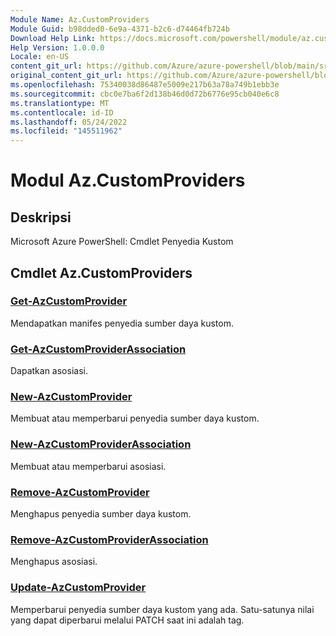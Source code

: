 ```yaml
---
Module Name: Az.CustomProviders
Module Guid: b98dded0-6e9a-4371-b2c6-d74464fb724b
Download Help Link: https://docs.microsoft.com/powershell/module/az.customproviders
Help Version: 1.0.0.0
Locale: en-US
content_git_url: https://github.com/Azure/azure-powershell/blob/main/src/CustomProviders/help/Az.CustomProviders.md
original_content_git_url: https://github.com/Azure/azure-powershell/blob/main/src/CustomProviders/help/Az.CustomProviders.md
ms.openlocfilehash: 75340038d86487e5009e217b63a78a749b1ebb3e
ms.sourcegitcommit: cbc0e7ba6f2d138b46d0d72b6776e95cb040e6c8
ms.translationtype: MT
ms.contentlocale: id-ID
ms.lasthandoff: 05/24/2022
ms.locfileid: "145511962"
---
```

# Modul Az.CustomProviders
## Deskripsi
Microsoft Azure PowerShell: Cmdlet Penyedia Kustom

## Cmdlet Az.CustomProviders
### [Get-AzCustomProvider](Get-AzCustomProvider.md)
Mendapatkan manifes penyedia sumber daya kustom.

### [Get-AzCustomProviderAssociation](Get-AzCustomProviderAssociation.md)
Dapatkan asosiasi.

### [New-AzCustomProvider](New-AzCustomProvider.md)
Membuat atau memperbarui penyedia sumber daya kustom.

### [New-AzCustomProviderAssociation](New-AzCustomProviderAssociation.md)
Membuat atau memperbarui asosiasi.

### [Remove-AzCustomProvider](Remove-AzCustomProvider.md)
Menghapus penyedia sumber daya kustom.

### [Remove-AzCustomProviderAssociation](Remove-AzCustomProviderAssociation.md)
Menghapus asosiasi.

### [Update-AzCustomProvider](Update-AzCustomProvider.md)
Memperbarui penyedia sumber daya kustom yang ada.
Satu-satunya nilai yang dapat diperbarui melalui PATCH saat ini adalah tag.


